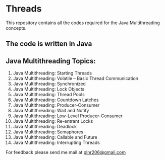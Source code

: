 # Threads
This repository contains all the codes required for the Java Multithreading concepts.

## The code is written in Java

## Java Multithreading Topics:
1. Java Multithreading: Starting Threads
2. Java Multithreading: Volatile – Basic Thread Communication
3. Java Multithreading: Synchronized
4. Java Multithreading: Lock Objects
5. Java Multithreading: Thread Pools
6. Java Multithreading: Countdown Latches
7. Java Multithreading: Producer-Consumer
8. Java Multithreading: Wait and Notify
9. Java Multithreading: Low-Level Producer-Consumer
10. Java Multithreading: Re-entrant Locks
11. Java Multithreading: Deadlock
12. Java Multithreading: Semaphores
13. Java Multithreading: Callable and Future 
14. Java Multithreading: Interrupting Threads

For feedback please send me mail at plnr206@gmail.com 
